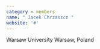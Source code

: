 ```yaml
---
category : members
name: " Jacek Chrzaszcz " 
website: '#'
---
```

Warsaw University
Warsaw, Poland

